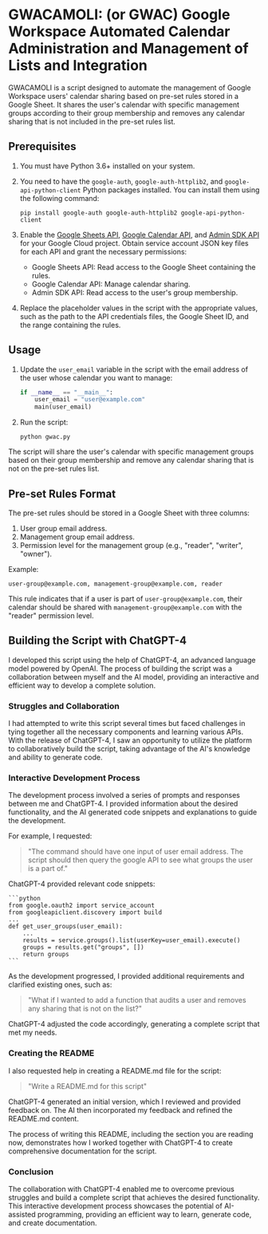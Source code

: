 # GWACAMOLI: (or GWAC) Google Workspace Automated Calendar Administration and Management of Lists and Integration

GWACAMOLI is a script designed to automate the management of Google Workspace users' calendar sharing based on pre-set rules stored in a Google Sheet. It shares the user's calendar with specific management groups according to their group membership and removes any calendar sharing that is not included in the pre-set rules list.

## Prerequisites

1. You must have Python 3.6+ installed on your system.
2. You need to have the `google-auth`, `google-auth-httplib2`, and `google-api-python-client` Python packages installed. You can install them using the following command:

    ```
    pip install google-auth google-auth-httplib2 google-api-python-client
    ```

3. Enable the [Google Sheets API](https://developers.google.com/sheets/api/quickstart/python), [Google Calendar API](https://developers.google.com/calendar/quickstart/python), and [Admin SDK API](https://developers.google.com/admin-sdk/directory/v1/guides/prerequisites) for your Google Cloud project. Obtain service account JSON key files for each API and grant the necessary permissions:

   - Google Sheets API: Read access to the Google Sheet containing the rules.
   - Google Calendar API: Manage calendar sharing.
   - Admin SDK API: Read access to the user's group membership.

4. Replace the placeholder values in the script with the appropriate values, such as the path to the API credentials files, the Google Sheet ID, and the range containing the rules.

## Usage

1. Update the `user_email` variable in the script with the email address of the user whose calendar you want to manage:

    ```python
    if __name__ == "__main__":
        user_email = "user@example.com"
        main(user_email)
    ```

2. Run the script:

    ```
    python gwac.py
    ```

The script will share the user's calendar with specific management groups based on their group membership and remove any calendar sharing that is not on the pre-set rules list.

## Pre-set Rules Format

The pre-set rules should be stored in a Google Sheet with three columns:

1. User group email address.
2. Management group email address.
3. Permission level for the management group (e.g., "reader", "writer", "owner").

Example:


    user-group@example.com, management-group@example.com, reader


This rule indicates that if a user is part of `user-group@example.com`, their calendar should be shared with `management-group@example.com` with the "reader" permission level.

## Building the Script with ChatGPT-4

I developed this script using the help of ChatGPT-4, an advanced language model powered by OpenAI. The process of building the script was a collaboration between myself and the AI model, providing an interactive and efficient way to develop a complete solution.

### Struggles and Collaboration

I had attempted to write this script several times but faced challenges in tying together all the necessary components and learning various APIs. With the release of ChatGPT-4, I saw an opportunity to utilize the platform to collaboratively build the script, taking advantage of the AI's knowledge and ability to generate code.

### Interactive Development Process

The development process involved a series of prompts and responses between me and ChatGPT-4. I provided information about the desired functionality, and the AI generated code snippets and explanations to guide the development.

For example, I requested:

> "The command should have one input of user email address. The script should then query the google API to see what groups the user is a part of."

ChatGPT-4 provided relevant code snippets:

    ```python
    from google.oauth2 import service_account
    from googleapiclient.discovery import build
    ...
    def get_user_groups(user_email):
        ...
        results = service.groups().list(userKey=user_email).execute()
        groups = results.get("groups", [])
        return groups
    ```

As the development progressed, I provided additional requirements and clarified existing ones, such as:

> "What if I wanted to add a function that audits a user and removes any sharing that is not on the list?"

ChatGPT-4 adjusted the code accordingly, generating a complete script that met my needs.

### Creating the README

I also requested help in creating a README.md file for the script:

> "Write a README.md for this script"

ChatGPT-4 generated an initial version, which I reviewed and provided feedback on. The AI then incorporated my feedback and refined the README.md content.

The process of writing this README, including the section you are reading now, demonstrates how I worked together with ChatGPT-4 to create comprehensive documentation for the script.

### Conclusion

The collaboration with ChatGPT-4 enabled me to overcome previous struggles and build a complete script that achieves the desired functionality. This interactive development process showcases the potential of AI-assisted programming, providing an efficient way to learn, generate code, and create documentation.

